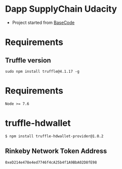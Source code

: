 # Dapp SupplyChain Udacity

- Project started from [BaseCode](https://github.com/udacity/nd1309-Project-6b-Example-Template)

# Requirements
## Truffle version
```
sudo npm install truffle@4.1.17 -g
```
# Requirements
```
Node >= 7.6
```

# truffle-hdwallet
```
$ npm install truffle-hdwallet-provider@1.0.2
```

## Rinkeby Network Token Address
`0xeD214e478e4ed7746f4cA25b4f1A9BbA02D8fE98`